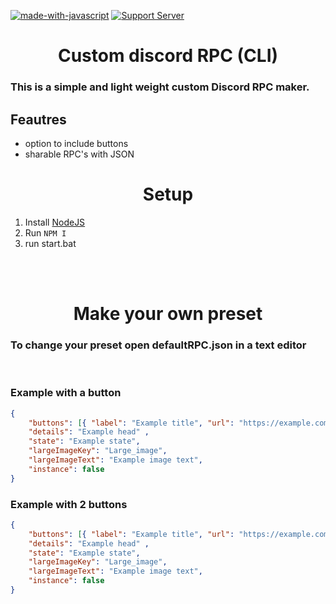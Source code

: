   [![made-with-javascript](https://img.shields.io/badge/Made%20with-JavaScript-1f425f.svg)](https://www.javascript.com)
  [![Support Server](https://img.shields.io/discord/591914197219016707.svg?color=7289da&label=Support-server&logo=discord&style=flat-square)](https://discord.gg/vpEv3HJ)
 
<h1 align="center"> Custom discord RPC (CLI)</h1>


###  This is a simple and light weight custom Discord RPC maker.


## Feautres 
- option to include buttons
- sharable RPC's with JSON 
 


<h1 align="center"> Setup </h1> 

   1. Install [NodeJS](https://nodejs.org/en/)
   2. Run `NPM I`
   3. run start.bat  

   <br>
   <br>

<h1 align= "center"> Make your own preset </h1>
<h3>To change your preset open defaultRPC.json in a text editor</h3>

<br>

<h3>Example with a button</h3>

```json
{
    "buttons": [{ "label": "Example title", "url": "https://example.com"}],
    "details": "Example head" ,
    "state": "Example state",
    "largeImageKey": "Large_image",
    "largeImageText": "Example image text",
    "instance": false
} 
```

<h3>Example with 2 buttons</h3>

```json
{
    "buttons": [{ "label": "Example title", "url": "https://example.com"}, { "label": "Example title", "url": "https://example.com"}],
    "details": "Example head" ,
    "state": "Example state",
    "largeImageKey": "Large_image",
    "largeImageText": "Example image text",
    "instance": false
}
```